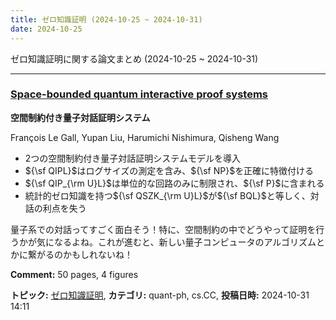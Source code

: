 ```yaml
---
title: ゼロ知識証明 (2024-10-25 ~ 2024-10-31)
date: 2024-10-25
---
```


ゼロ知識証明に関する論文まとめ (2024-10-25 ~ 2024-10-31)


- - -

### [Space-bounded quantum interactive proof systems](http://arxiv.org/abs/2410.23958)

**空間制約付き量子対話証明システム**

François Le Gall, Yupan Liu, Harumichi Nishimura, Qisheng Wang

- 2つの空間制約付き量子対話証明システムモデルを導入
- ${\sf QIPL}$はログサイズの測定を含み、${\sf NP}$を正確に特徴付ける
- ${\sf QIP_{\rm U}L}$は単位的な回路のみに制限され、${\sf P}$に含まれる
- 統計的ゼロ知識を持つ${\sf QSZK_{\rm U}L}$が${\sf BQL}$と等しく、対話の利点を失う

量子系での対話ってすごく面白そう！特に、空間制約の中でどうやって証明を行うかが気になるよね。これが進むと、新しい量子コンピュータのアルゴリズムとかに繋がるのかもしれないね！

**Comment:** 50 pages, 4 figures

**トピック:** [ゼロ知識証明](../../zkp), **カテゴリ:** quant-ph, cs.CC, **投稿日時:** 2024-10-31 14:11
